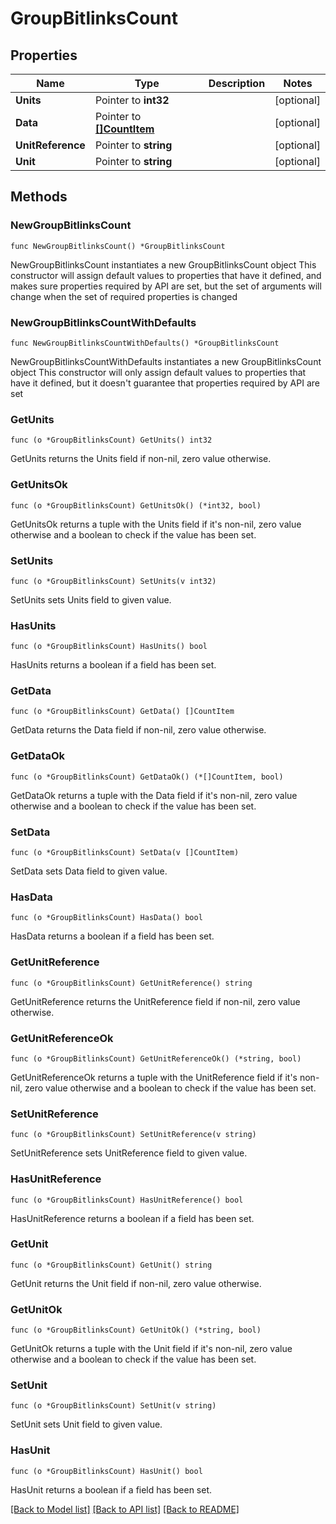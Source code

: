 # GroupBitlinksCount

## Properties

Name | Type | Description | Notes
------------ | ------------- | ------------- | -------------
**Units** | Pointer to **int32** |  | [optional] 
**Data** | Pointer to [**[]CountItem**](CountItem.md) |  | [optional] 
**UnitReference** | Pointer to **string** |  | [optional] 
**Unit** | Pointer to **string** |  | [optional] 

## Methods

### NewGroupBitlinksCount

`func NewGroupBitlinksCount() *GroupBitlinksCount`

NewGroupBitlinksCount instantiates a new GroupBitlinksCount object
This constructor will assign default values to properties that have it defined,
and makes sure properties required by API are set, but the set of arguments
will change when the set of required properties is changed

### NewGroupBitlinksCountWithDefaults

`func NewGroupBitlinksCountWithDefaults() *GroupBitlinksCount`

NewGroupBitlinksCountWithDefaults instantiates a new GroupBitlinksCount object
This constructor will only assign default values to properties that have it defined,
but it doesn't guarantee that properties required by API are set

### GetUnits

`func (o *GroupBitlinksCount) GetUnits() int32`

GetUnits returns the Units field if non-nil, zero value otherwise.

### GetUnitsOk

`func (o *GroupBitlinksCount) GetUnitsOk() (*int32, bool)`

GetUnitsOk returns a tuple with the Units field if it's non-nil, zero value otherwise
and a boolean to check if the value has been set.

### SetUnits

`func (o *GroupBitlinksCount) SetUnits(v int32)`

SetUnits sets Units field to given value.

### HasUnits

`func (o *GroupBitlinksCount) HasUnits() bool`

HasUnits returns a boolean if a field has been set.

### GetData

`func (o *GroupBitlinksCount) GetData() []CountItem`

GetData returns the Data field if non-nil, zero value otherwise.

### GetDataOk

`func (o *GroupBitlinksCount) GetDataOk() (*[]CountItem, bool)`

GetDataOk returns a tuple with the Data field if it's non-nil, zero value otherwise
and a boolean to check if the value has been set.

### SetData

`func (o *GroupBitlinksCount) SetData(v []CountItem)`

SetData sets Data field to given value.

### HasData

`func (o *GroupBitlinksCount) HasData() bool`

HasData returns a boolean if a field has been set.

### GetUnitReference

`func (o *GroupBitlinksCount) GetUnitReference() string`

GetUnitReference returns the UnitReference field if non-nil, zero value otherwise.

### GetUnitReferenceOk

`func (o *GroupBitlinksCount) GetUnitReferenceOk() (*string, bool)`

GetUnitReferenceOk returns a tuple with the UnitReference field if it's non-nil, zero value otherwise
and a boolean to check if the value has been set.

### SetUnitReference

`func (o *GroupBitlinksCount) SetUnitReference(v string)`

SetUnitReference sets UnitReference field to given value.

### HasUnitReference

`func (o *GroupBitlinksCount) HasUnitReference() bool`

HasUnitReference returns a boolean if a field has been set.

### GetUnit

`func (o *GroupBitlinksCount) GetUnit() string`

GetUnit returns the Unit field if non-nil, zero value otherwise.

### GetUnitOk

`func (o *GroupBitlinksCount) GetUnitOk() (*string, bool)`

GetUnitOk returns a tuple with the Unit field if it's non-nil, zero value otherwise
and a boolean to check if the value has been set.

### SetUnit

`func (o *GroupBitlinksCount) SetUnit(v string)`

SetUnit sets Unit field to given value.

### HasUnit

`func (o *GroupBitlinksCount) HasUnit() bool`

HasUnit returns a boolean if a field has been set.


[[Back to Model list]](../README.md#documentation-for-models) [[Back to API list]](../README.md#documentation-for-api-endpoints) [[Back to README]](../README.md)


